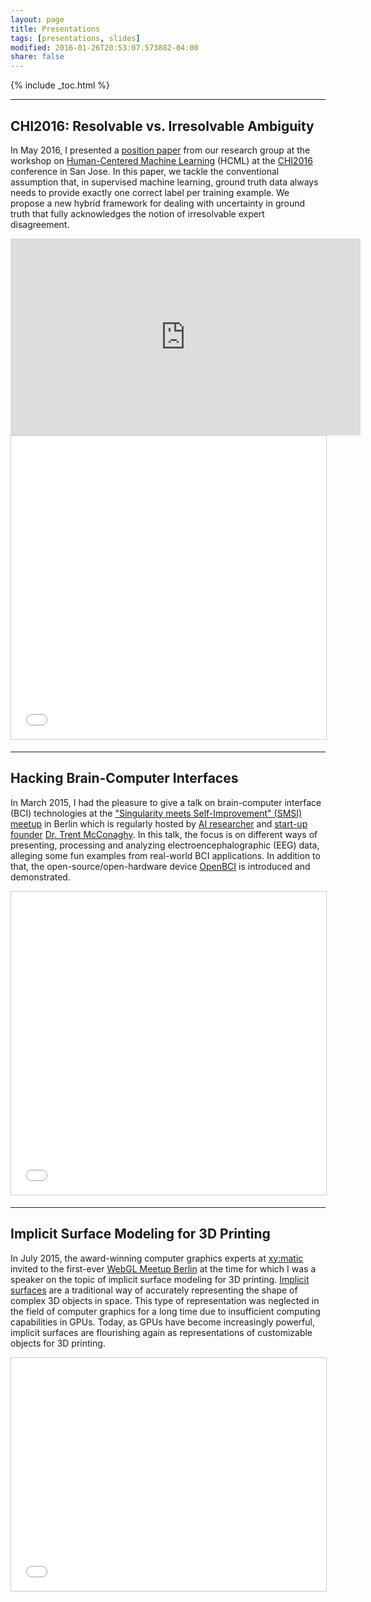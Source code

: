 ```yaml
---
layout: page
title: Presentations
tags: [presentations, slides]
modified: 2016-01-26T20:53:07.573882-04:00
share: false
---
```


{% include _toc.html %}

---

## CHI2016: Resolvable vs. Irresolvable Ambiguity

In May 2016, I presented a <a href="http://www.doc.gold.ac.uk/~mas02mg/HCML2016/HCML2016_paper_24.pdf" target="_blank">position paper</a> from our research group at the workshop on <a href="http://hcml2016.goldsmithsdigital.com/program/" target="_blank">Human-Centered Machine Learning</a> (HCML) at the <a href="https://chi2016.acm.org/" target="_blank">CHI2016</a> conference in San Jose. In this paper, we tackle the conventional assumption that, in supervised machine learning, ground truth data always needs to provide exactly one correct label per training example. We propose a new hybrid framework for dealing with uncertainty in ground truth that fully acknowledges the notion of irresolvable expert disagreement.

<iframe width="560" height="315" src="https://www.youtube.com/embed/L-BhJP26SY8" frameborder="0" allowfullscreen></iframe>

<iframe src="//www.slideshare.net/slideshow/embed_code/key/eWz1xkawhVii8C" width="595" height="485" class="force-full-width-keep-aspect-ratio" frameborder="0" marginwidth="0" marginheight="0" scrolling="no" style="border:1px solid #CCC; border-width:1px; margin-bottom:5px; max-width: 100%;" allowfullscreen> </iframe>

---

## Hacking Brain-Computer Interfaces

In March 2015, I had the pleasure to give a talk on brain-computer interface (BCI) technologies at the <a href="http://www.meetup.com/de-DE/Singularity-meets-Self-Improvement-in-Berlin/" target="_blank">"Singularity meets Self-Improvement" (SMSI) meetup</a> in Berlin which is regularly hosted by <a href="http://trent.st/publications/" target="_blank">AI researcher</a> and <a href="https://www.ascribe.io/" target="_blank">start-up founder</a> <a href="http://trent.st/" target="_blank">Dr. Trent McConaghy</a>. In this talk, the focus is on different ways of presenting, processing and analyzing electroencephalographic (EEG) data, alleging some fun examples from real-world BCI applications. In addition to that, the open-source/open-hardware device <a href="http://openbci.com/" target="_blank">OpenBCI</a> is introduced and demonstrated.

<iframe src="//www.slideshare.net/slideshow/embed_code/key/AdcgypszNE5MYY" width="595" height="485" class="force-full-width-keep-aspect-ratio" frameborder="0" marginwidth="0" marginheight="0" scrolling="no" style="border:1px solid #CCC; border-width:1px; margin-bottom:5px; max-width: 100%;" allowfullscreen> </iframe>

---

## Implicit Surface Modeling for 3D Printing

In July 2015, the award-winning computer graphics experts at <a href="http://xymatic.com/" target="_blank">xy:matic</a> invited to the first-ever <a href="http://www.meetup.com/de-DE/Berlin-WebGL-Meetup/">WebGL Meetup Berlin</a> at the time for which I was a speaker on the topic of implicit surface modeling for 3D printing. <a href="https://en.wikipedia.org/wiki/Implicit_surface">Implicit surfaces</a> are a traditional way of accurately representing the shape of complex 3D objects in space. This type of representation was neglected in the field of computer graphics for a long time due to insufficient computing capabilities in GPUs. Today, as GPUs have become increasingly powerful, implicit surfaces are flourishing again as representations of customizable objects for 3D printing.

<iframe src="//www.slideshare.net/slideshow/embed_code/key/sAVRWgEtfXOODE" width="595" height="373" class="force-full-width-keep-aspect-ratio" frameborder="0" marginwidth="0" marginheight="0" scrolling="no" style="border:1px solid #CCC; border-width:1px; margin-bottom:5px; max-width: 100%;" allowfullscreen> </iframe>